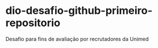 # dio-desafio-github-primeiro-repositorio
Desafio para fins de avaliação por recrutadores da Unimed
